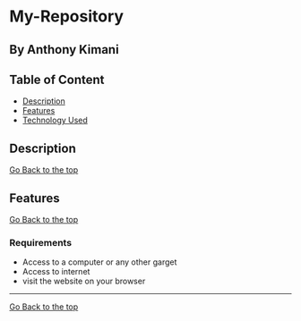 # My-Repository
 ## By Anthony Kimani
 ## Table of Content
 - [Description](#description)
 - [Features](#features)
 - [Technology  Used](#technology-Used)
 ## Description
 
[Go Back to the top](#My-Repository)

## Features

[Go Back to the top](#My-Repository)
 ###  Requirements
 
 * Access to  a computer or any other garget
 * Access to internet
 * visit the website on your browser
 ****
 [Go Back to the top](#My-Repository)